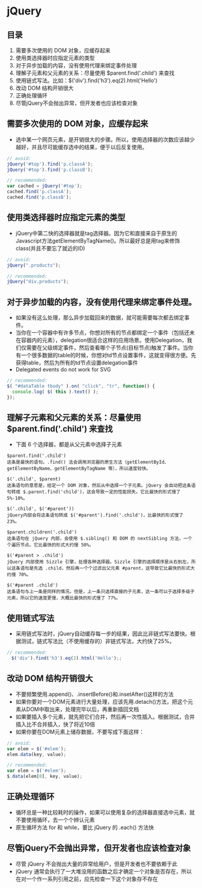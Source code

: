# jQuery

## 目录

1. 需要多次使用的 DOM 对象，应缓存起来
1. 使用类选择器时应指定元素的类型
1. 对于异步加载的内容，没有使用代理来绑定事件处理
1. 理解子元素和父元素的关系：尽量使用 $parent.find('.child') 来查找
1. 使用链式写法。比如：$('div').find('h3').eq(2).html('Hello')
1. 改动 DOM 结构开销很大
1. 正确处理循环
1. 尽管jQuery不会抛出异常，但开发者也应该检查对象

## 需要多次使用的 DOM 对象，应缓存起来

  - 选中某一个网页元素，是开销很大的步骤。所以，使用选择器的次数应该越少越好，并且尽可能缓存选中的结果，便于以后反复使用。

``` js
// avoid:
jQuery('#top').find('p.classA');
jQuery('#top').find('p.classB');

// recommended:
var cached = jQuery('#top');
cached.find('p.classA');
cached.find('p.classB');
```

## 使用类选择器时应指定元素的类型

  - jQuery中第二快的选择器就是tag选择器。因为它和直接来自于原生的Javascript方法getElementByTagName()。所以最好总是用tag来修饰class(并且不要忘了就近的ID)

``` js
// avoid:
jQuery(".products");

// recommended:
jQuery("div.products");

```

## 对于异步加载的内容，没有使用代理来绑定事件处理。

  - 如果没有这么处理，那么异步加载回来的数据，就可能需要每次都去绑定事件。
  - 当你在一个容器中有许多节点，你想对所有的节点都绑定一个事件（包括还未在容器内的元素），delegation很适合这样的应用场景。使用Delegation，我们仅需要在父级绑定事件，然后查看哪个子节点(目标节点)触发了事件。当你有一个很多数据的table的时候，你想对td节点设置事件，这就变得很方便。先获得table，然后为所有的td节点设置delegation事件
  - Delegated events do not work for SVG  

``` js
// recommended:
$( "#dataTable tbody" ).on( "click", "tr", function() {
  console.log( $( this ).text() );
});
```

## 理解子元素和父元素的关系：尽量使用  $parent.find('.child') 来查找

  - 下面 6 个选择器，都是从父元素中选择子元素

```
$parent.find('.child')
这条是最快的语句。.find() 法会调用浏览器的原生方法（getElementById、getElementByName、getElementByTagName 等），所以速度较快。

$('.child', $parent)   
这条语句的意思是，给定一个 DOM 对象，然后从中选择一个子元素。jQuery 会自动把这条语句转成 $.parent.find('child')，这会导致一定的性能损失。它比最快的形式慢了 5%-10%。

$('.child', $('#parent'))
jQuery内部会将这条语句转成 $('#parent').find('.child')，比最快的形式慢了 23%。

$parent.children('.child')
这条语句在 jQuery 内部，会使用 $.sibling() 和 DOM 的 nextSibling 方法，一个个遍历节点。它比最快的形式大约慢 50%。

$('#parent > .child')
jQuery 内部使用 Sizzle 引擎，处理各种选择器。Sizzle 引擎的选择顺序是从右到左，所以这条语句是先选 .child，然后再一个个过滤出父元素 #parent，这导致它比最快的形式大约慢 70%。

$('#parent .child')
这条语句与上一条是同样的情况。但是，上一条只选择直接的子元素，这一条可以于选择多级子元素，所以它的速度更慢，大概比最快的形式慢了 77%。　
```

## 使用链式写法

  - 采用链式写法时，jQuery自动缓存每一步的结果，因此比非链式写法要快。根据测试，链式写法比（不使用缓存的）非链式写法，大约快了25%。

``` js
// recommended:
　$('div').find('h3').eq(2).html('Hello');;
```

## 改动 DOM 结构开销很大

  - 不要频繁使用.append()、.insertBefore()和.insetAfter()这样的方法
  - 如果你要对一个DOM元素进行大量处理，应该先用.detach()方法，把这个元素从DOM中取出来，处理完毕以后，再重新插回文档
  - 如果要插入多个元素，就先把它们合并，然后再一次性插入。根据测试，合并插入比不合并插入，快了将近10倍
  - 如果你要在DOM元素上储存数据，不要写成下面这样：  

``` js
// avoid:
var elem = $('#elem');
elem.data(key, value);

// recommended:
var elem = $('#elem');
$.data(elem[0], key, value);
```

## 正确处理循环

  - 循环总是一种比较耗时的操作，如果可以使用复杂的选择器直接选中元素，就不要使用循环，去一个个辨认元素
  - 原生循环方法 for 和 while，要比 jQuery 的 .each() 方法快

##  尽管jQuery不会抛出异常，但开发者也应该检查对象

  - 尽管 jQuery 不会抛出大量的异常给用户，但是开发者也不要依赖于此
  - jQuery 通常会执行了一大堆没用的函数之后才确定一个对象是否存在，所以在对一个作一系列引用之前，应先检查一下这个对象存不存在

